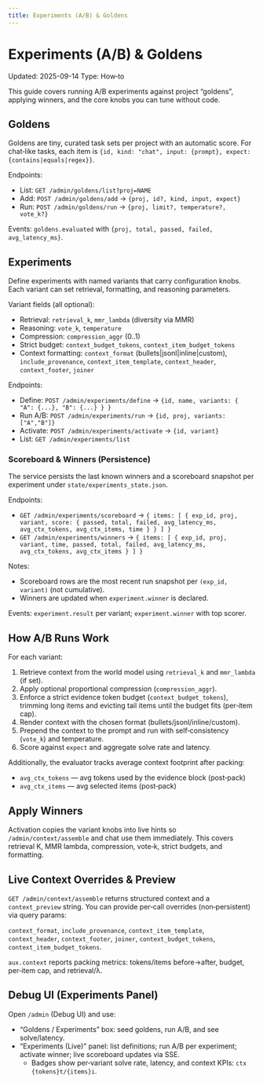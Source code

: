 ```yaml
---
title: Experiments (A/B) & Goldens
---
```


# Experiments (A/B) & Goldens

Updated: 2025-09-14
Type: How‑to

This guide covers running A/B experiments against project “goldens”, applying winners, and the core knobs you can tune without code.

## Goldens

Goldens are tiny, curated task sets per project with an automatic score. For chat‑like tasks, each item is `{id, kind: "chat", input: {prompt}, expect: {contains|equals|regex}}`.

Endpoints:

- List: `GET /admin/goldens/list?proj=NAME`
- Add: `POST /admin/goldens/add` → `{proj, id?, kind, input, expect}`
- Run: `POST /admin/goldens/run` → `{proj, limit?, temperature?, vote_k?}`

Events: `goldens.evaluated` with `{proj, total, passed, failed, avg_latency_ms}`.

## Experiments

Define experiments with named variants that carry configuration knobs. Each variant can set retrieval, formatting, and reasoning parameters.

Variant fields (all optional):

- Retrieval: `retrieval_k`, `mmr_lambda` (diversity via MMR)
- Reasoning: `vote_k`, `temperature`
- Compression: `compression_aggr` (0..1)
- Strict budget: `context_budget_tokens`, `context_item_budget_tokens`
- Context formatting: `context_format` (bullets|jsonl|inline|custom), `include_provenance`, `context_item_template`, `context_header`, `context_footer`, `joiner`

Endpoints:

- Define: `POST /admin/experiments/define` → `{id, name, variants: { "A": {...}, "B": {...} } }`
- Run A/B: `POST /admin/experiments/run` → `{id, proj, variants: ["A","B"]}`
- Activate: `POST /admin/experiments/activate` → `{id, variant}`
- List: `GET /admin/experiments/list`

### Scoreboard & Winners (Persistence)

The service persists the last known winners and a scoreboard snapshot per experiment under `state/experiments_state.json`.

Endpoints:

- `GET /admin/experiments/scoreboard` → `{ items: [ { exp_id, proj, variant, score: { passed, total, failed, avg_latency_ms, avg_ctx_tokens, avg_ctx_items, time } } ] }`
- `GET /admin/experiments/winners` → `{ items: [ { exp_id, proj, variant, time, passed, total, failed, avg_latency_ms, avg_ctx_tokens, avg_ctx_items } ] }`

Notes:

- Scoreboard rows are the most recent run snapshot per `(exp_id, variant)` (not cumulative).
- Winners are updated when `experiment.winner` is declared.

Events: `experiment.result` per variant; `experiment.winner` with top scorer.

## How A/B Runs Work

For each variant:

1. Retrieve context from the world model using `retrieval_k` and `mmr_lambda` (if set).
2. Apply optional proportional compression (`compression_aggr`).
3. Enforce a strict evidence token budget (`context_budget_tokens`), trimming long items and evicting tail items until the budget fits (per‑item cap).
4. Render context with the chosen format (bullets/jsonl/inline/custom).
5. Prepend the context to the prompt and run with self‑consistency (`vote_k`) and temperature.
6. Score against `expect` and aggregate solve rate and latency.

Additionally, the evaluator tracks average context footprint after packing:

- `avg_ctx_tokens` — avg tokens used by the evidence block (post‑pack)
- `avg_ctx_items` — avg selected items (post‑pack)

## Apply Winners

Activation copies the variant knobs into live hints so `/admin/context/assemble` and chat use them immediately. This covers retrieval K, MMR lambda, compression, vote‑k, strict budgets, and formatting.

## Live Context Overrides & Preview

`GET /admin/context/assemble` returns structured context and a `context_preview` string. You can provide per‑call overrides (non‑persistent) via query params:

`context_format`, `include_provenance`, `context_item_template`, `context_header`, `context_footer`, `joiner`, `context_budget_tokens`, `context_item_budget_tokens`.

`aux.context` reports packing metrics: tokens/items before→after, budget, per‑item cap, and retrieval/λ.

## Debug UI (Experiments Panel)

Open `/admin` (Debug UI) and use:

- “Goldens / Experiments” box: seed goldens, run A/B, and see solve/latency.
- “Experiments (Live)” panel: list definitions; run A/B per experiment; activate winner; live scoreboard updates via SSE.
  - Badges show per‑variant solve rate, latency, and context KPIs: `ctx {tokens}t/{items}i`.
